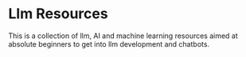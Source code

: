 # Llm Resources
This is a collection of llm, AI and machine learning resources aimed at absolute beginners to get into llm development and chatbots.